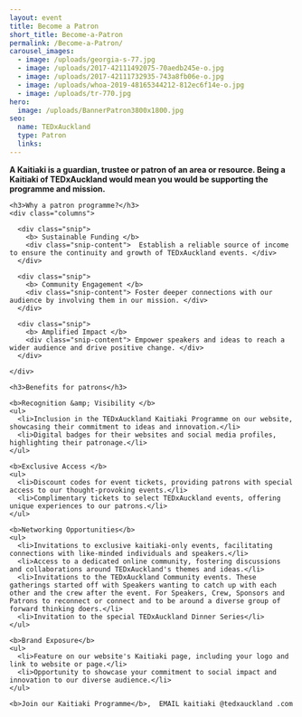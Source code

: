 ```yaml
---
layout: event
title: Become a Patron
short_title: Become-a-Patron
permalink: /Become-a-Patron/
carousel_images:
  - image: /uploads/georgia-s-77.jpg
  - image: /uploads/2017-42111492075-70aedb245e-o.jpg
  - image: /uploads/2017-42111732935-743a8fb06e-o.jpg
  - image: /uploads/whoa-2019-48165344212-812ec6f14e-o.jpg
  - image: /uploads/tr-770.jpg
hero:
  image: /uploads/BannerPatron3800x1800.jpg
seo:
  name: TEDxAuckland
  type: Patron
  links:
---
```

<style>
  .header-section, .carousel {
    max-width: 1200px;
    width: 100%;
    background-color: #d9d9d9;
    display: flex;
    justify-content: space-between;
    margin: 0 auto; /* Center the header */
  }
  <!--.left-column {-->
  <!--  width: 50%;-->
  <!--  padding: 4em;-->
  <!--  box-sizing: border-box;-->
  <!--  align-content: center;-->
  <!--  display: flex;-->
  <!--  flex-direction: column;-->
  <!--  justify-content: center;-->
  <!--}-->
  <!--.left-column img {-->
  <!--  max-width: 400px; /* or your preferred size */-->
  <!--  width: 100%;-->
  <!--  height: auto;-->
  <!--}-->
  <!--.left-column p {-->
  <!--  /* Styling for your paragraph */-->
  <!--}-->
  <!--.left-column button {-->
  <!--  background-color: red;-->
  <!--  color: white;-->
  <!--  border: none;-->
  <!--  padding: 10px 20px;-->
  <!--  cursor: pointer;-->
  <!--  text-transform: uppercase;-->
  <!--  width: 170px;-->
  <!--  /* Add any additional button styling here */-->
  <!--}-->
  <!--.right-column {-->
  <!--  width: 50%;-->
  <!--  position: relative;-->
  <!--  padding: 4em;-->
  <!--  box-sizing: border-box;-->
  <!--}-->
  <!--.right-column img {-->
  <!--  width: 100%;-->
  <!--  height: auto;-->
  <!--  position: relative;-->
  <!--  z-index: 2;-->
  <!--  box-shadow: 7px 7px 0 0 #be0000;-->
  <!--}-->
  .patron-subheader {
    font-style: italic;
    font-size: 42px;
    font-weight: 300;
    margin-top: 0px;
    margin-bottom: 10px;
  }

  .columns {
    display: flex;
    flex-direction: row;
    justify-content: space-around;
  }
  .snip {
    width: 25%;
  }

  .section h3 {
    margin: 30px 0 10px;
    text-transform: capitalize;
    font-size: 20px;
    font-weight: 400;
  }

  .section h4 {
    margin: 2rem 0 0rem;
    padding-bottom: 0.3rem;
    font-size: 15px;
    font-weight: 600;
  }

  li {
    margin-left: 26px;
  }

  ul {
    padding-top: 10px;
  }

  section {
    min-height: 0;
  }
  .event-info__content {
    padding: 0;
    flex: 1 1 auto;
  }

  .content ul {
    list-style: disc;
  }

  .content img {
    max-width: 100%;
    margin: 0;
  }

  .section-heading--speakers {
    display: none;
  }

</style>

<!--<section class="header-section container">--> <!--  <div class="left-column">-->

<!--    <img src="https://tedxauckland.com/assets/images/tedx-auckland-logo-black.svg" alt="Logo" />--> <!--    <h2 class="patron-subheader">Kaitiaki Programme</h2>--> <!--    <p>Join the conversation and community of creating a safe space to share great ideas that solve the problems we face.</p>--> <!--    <button>Find Out More</button>--> <!--  </div>--> <!--  <div class="right-column">--> <!--    <img src="https://fastly.picsum.photos/id/1/5000/3333.jpg?hmac=Asv2DU3rA_5D1xSe22xZK47WEAN0wjWeFOhzd13ujW4" alt="Main Image" />--> <!--  </div>--> <!--</section>-->

<section class="section">
    <b>A Kaitiaki is a guardian, trustee or patron of an area or resource. Being a Kaitiaki of TEDxAuckland would mean you would be supporting the programme and mission.</b>

  <!--<div class="container">-->
    <h3>Why a patron programme?</h3>
    <div class="columns">
    
      <div class="snip">
        <b> Sustainable Funding </b>
        <div class="snip-content">  Establish a reliable source of income to ensure the continuity and growth of TEDxAuckland events. </div>
      </div>
      
      <div class="snip">
        <b> Community Engagement </b>
        <div class="snip-content"> Foster deeper connections with our audience by involving them in our mission. </div>
      </div>
      
      <div class="snip">
        <b> Amplified Impact </b>
        <div class="snip-content"> Empower speakers and ideas to reach a wider audience and drive positive change. </div>
      </div>
      
    </div>
  <!--</div>-->

  <!--<div class="container">-->
    <h3>Benefits for patrons</h3>
    
    <b>Recognition &amp; Visibility </b>
    <ul>
      <li>Inclusion in the TEDxAuckland Kaitiaki Programme on our website, showcasing their commitment to ideas and innovation.</li>
      <li>Digital badges for their websites and social media profiles, highlighting their patronage.</li>
    </ul>
    
    <b>Exclusive Access </b>
    <ul>
      <li>Discount codes for event tickets, providing patrons with special access to our thought-provoking events.</li>
      <li>Complimentary tickets to select TEDxAuckland events, offering unique experiences to our patrons.</li>
    </ul>
    
    <b>Networking Opportunities</b>
    <ul>
      <li>Invitations to exclusive kaitiaki-only events, facilitating connections with like-minded individuals and speakers.</li>
      <li>Access to a dedicated online community, fostering discussions and collaborations around TEDxAuckland's themes and ideas.</li>
      <li>Invitations to the TEDxAuckland Community events. These gatherings started off with Speakers wanting to catch up with each other and the crew after the event. For Speakers, Crew, Sponsors and Patrons to reconnect or connect and to be around a diverse group of forward thinking doers.</li>
      <li>Invitation to the special TEDxAuckland Dinner Series</li>
    </ul>
    
    <b>Brand Exposure</b>
    <ul>
      <li>Feature on our website's Kaitiaki page, including your logo and link to website or page.</li>
      <li>Opportunity to showcase your commitment to social impact and innovation to our diverse audience.</li>
    </ul>
    
    <b>Join our Kaitiaki Programme</b>,  EMAIL kaitiaki @tedxauckland .com
    
  <!--</div>-->
</section>



<!--{% if page.carousel_images.first.image %}-->

<!--<section id="themeShowcase" class="section">--> <!--  <div class="container">--> <!--    <h3 class="section-heading section-heading--speakers">theme</h3>-->



<!--    {% include carousel.html images = page.carousel_images bg_white = true %}-->

<!--  </div>--> <!--</section>--> <!--{% endif %}--> <!--<section class="section">--> <!--  <div class="container carousel">--> <!--    {% include carousel.html images = page.carousel_images %}--> <!--  </div>--> <!--</section>-->



<!--**TEDxAuckland Patron Programme \|** ***Driving Regular Impact***-->

<!--**WHY A PATRON PROGRAMME?**--> <!--* **Sustainable Funding**: Establish a reliable source of income to ensure the continuity and growth of TEDxAuckland events.--> <!--* **Community Engagement**: Foster deeper connections with our audience by involving them in our mission.-->



<!--* **Amplified Impact**: Empower speakers and ideas to reach a wider audience and drive positive change.-->

<!--Join the conversation and community of creating a safe space to share great ideas that solve the problems we face.--> <!--**BENEFITS FOR PATRONS**--> <!--**Recognition & Visibility**--> <!--* Inclusion in the TEDxAuckland Patron Club on our website, showcasing their commitment to ideas and innovation.--> <!--* Digital badges for their websites and social media profiles, highlighting their patronage.--> <!--**Exclusive Access**--> <!--* Discount codes for event tickets, providing patrons with special access to our thought-provoking events.--> <!--* Complimentary tickets to select TEDxAuckland events, offering unique experiences to our patrons.--> <!--**Networking Opportunities**--> <!--* Invitations to exclusive patron-only events, facilitating connections with like-minded individuals and speakers.--> <!--* Access to a dedicated online community, fostering discussions and collaborations around TEDxAuckland's themes and ideas.--> <!--* Invitations to the TEDxAuckland Community events. These gatherings started off with Speakers wanting to catch up with each other and the crew after the event. For Speakers, Crew, Sponsors and Patrons to reconnect or connect and to be around a diverse group of forward thinking doers.--> <!--**Brand Exposure**--> <!--* Feature on our website's patron page, including your logo and link to website or page.--> <!--* Opportunity to showcase your commitment to social impact and innovation to our diverse audience.--> <!--**Join us and BECOME A PATRON! $5,000**--> <!--Email thomas@tedxauckland.com-->